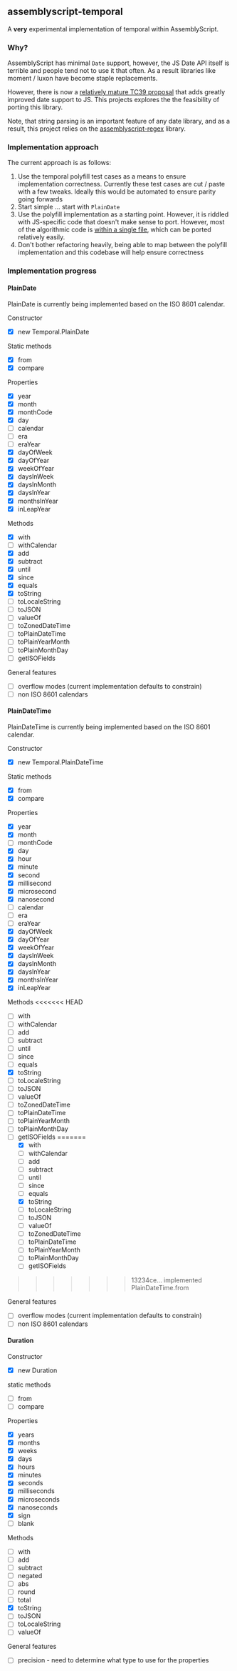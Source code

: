 ## assemblyscript-temporal

A **very** experimental implementation of temporal within AssemblyScript.

### Why?

AssemblyScript has minimal `Date` support, however, the JS Date API itself is terrible and people tend not to use it that often. As a result libraries like moment / luxon have become staple replacements.

However, there is now a [relatively mature TC39 proposal](https://github.com/tc39/proposal-temporal) that adds greatly improved date support to JS. This projects explores the the feasibility of porting this library.

Note, that string parsing is an important feature of any date library, and as a result, this project relies on the [assemblyscript-regex](https://github.com/ColinEberhardt/assemblyscript-regex) library.

### Implementation approach

The current approach is as follows:

1. Use the temporal polyfill test cases as a means to ensure implementation correctness. Currently these test cases are cut / paste with a few tweaks. Ideally this would be automated to ensure parity going forwards
2. Start simple ... start with `PlainDate`
3. Use the polyfill implementation as a starting point. However, it is riddled with JS-specific code that doesn't make sense to port. However, most of the algorithmic code is [within a single file](https://github.com/tc39/proposal-temporal/blob/main/polyfill/lib/ecmascript.mjs), which can be ported relatively easily.
4. Don't bother refactoring heavily, being able to map between the polyfill implementation and this codebase will help ensure correctness


### Implementation progress

#### PlainDate

PlainDate is currently being implemented based on the ISO 8601 calendar.

Constructor

- [x] new Temporal.PlainDate

Static methods

- [x] from
- [x] compare

Properties

- [x] year
- [x] month
- [x] monthCode
- [x] day
- [ ] calendar
- [ ] era
- [ ] eraYear
- [x] dayOfWeek
- [x] dayOfYear
- [x] weekOfYear
- [x] daysInWeek
- [x] daysInMonth
- [x] daysInYear
- [x] monthsInYear
- [x] inLeapYear

Methods

- [x] with
- [ ] withCalendar
- [x] add
- [x] subtract
- [x] until
- [x] since
- [x] equals
- [x] toString
- [ ] toLocaleString
- [ ] toJSON
- [ ] valueOf
- [ ] toZonedDateTime
- [ ] toPlainDateTime
- [ ] toPlainYearMonth
- [ ] toPlainMonthDay
- [ ] getISOFields

General features

- [ ] overflow modes (current implementation defaults to constrain)
- [ ] non ISO 8601 calendars

#### PlainDateTime

PlainDateTime is currently being implemented based on the ISO 8601 calendar.

Constructor

- [x] new Temporal.PlainDateTime

Static methods

- [x] from
- [x] compare

Properties

- [x] year
- [x] month
- [ ] monthCode
- [x] day
- [x] hour
- [x] minute
- [x] second
- [x] millisecond
- [x] microsecond
- [x] nanosecond
- [ ] calendar
- [ ] era
- [ ] eraYear
- [x] dayOfWeek
- [x] dayOfYear
- [x] weekOfYear
- [x] daysInWeek
- [x] daysInMonth
- [x] daysInYear
- [x] monthsInYear
- [x] inLeapYear

Methods
<<<<<<< HEAD

- [ ] with
- [ ] withCalendar
- [ ] add
- [ ] subtract
- [ ] until
- [ ] since
- [ ] equals
- [x] toString
- [ ] toLocaleString
- [ ] toJSON
- [ ] valueOf
- [ ] toZonedDateTime
- [ ] toPlainDateTime
- [ ] toPlainYearMonth
- [ ] toPlainMonthDay
- [ ] getISOFields
=======
  - [x] with
  - [ ] withCalendar
  - [ ] add
  - [ ] subtract
  - [ ] until
  - [ ] since
  - [ ] equals
  - [x] toString
  - [ ] toLocaleString
  - [ ] toJSON
  - [ ] valueOf
  - [ ] toZonedDateTime
  - [ ] toPlainDateTime
  - [ ] toPlainYearMonth
  - [ ] toPlainMonthDay
  - [ ] getISOFields
>>>>>>> 13234ce... implemented PlainDateTime.from

General features

- [ ] overflow modes (current implementation defaults to constrain)
- [ ] non ISO 8601 calendars

#### Duration

Constructor

- [x] new Duration

static methods

- [ ] from
- [ ] compare

Properties

- [x] years
- [x] months
- [x] weeks
- [x] days
- [x] hours
- [x] minutes
- [x] seconds
- [x] milliseconds
- [x] microseconds
- [x] nanoseconds
- [x] sign
- [ ] blank

Methods

- [ ] with
- [ ] add
- [ ] subtract
- [ ] negated
- [ ] abs
- [ ] round
- [ ] total
- [x] toString
- [ ] toJSON
- [ ] toLocaleString
- [ ] valueOf

General features

- [ ] precision - need to determine what type to use for the properties
